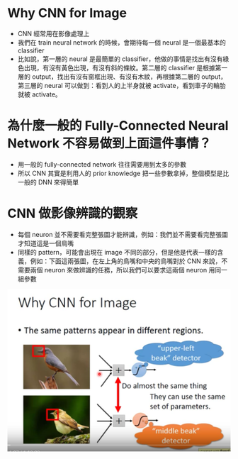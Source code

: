 # Why CNN for Image
- CNN 經常用在影像處理上
- 我們在 train neural network 的時候，會期待每一個 neural 是一個最基本的 classifier
- 比如說，第一層的 neural 是最簡單的 classifier，他做的事情是找出有沒有綠色出現，有沒有黃色出現，有沒有斜的條紋。第二層的 classifier 是根據第一層的 output，找出有沒有窗框出現、有沒有木紋，再根據第二層的 output，第三層的 neural 可以做到：看到人的上半身就被 activate，看到車子的輪胎就被 activate。


# 為什麼一般的 Fully-Connected Neural Network 不容易做到上面這件事情？
- 用一般的 fully-connected network 往往需要用到太多的參數
- 所以 CNN 其實是利用人的 prior knowledge 把一些參數拿掉，整個模型是比一般的 DNN 來得簡單

# CNN 做影像辨識的觀察
- 每個 neuron 並不需要看完整張圖才能辨識，例如：我們並不需要看完整張圖才知道這是一個鳥嘴
- 同樣的 pattern，可能會出現在 image 不同的部分，但是他是代表一樣的含義，例如：下面這兩張圖，在左上角的鳥嘴和中央的鳥嘴對於 CNN 來說，不需要兩個 neuron 來做辨識的任務，所以我們可以要求這兩個 neuron 用同一組參數

![cnnforimage](https://raw.githubusercontent.com/kevingo/ml-az/master/screenshots/cnnforimage.png)

